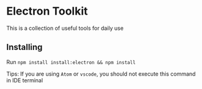 # Electron Toolkit

This is a collection of useful tools for daily use


## Installing
Run `npm install install:electron && npm install`

Tips: If you are using `Atom` or `vscode`, you should not execute this command in IDE terminal
